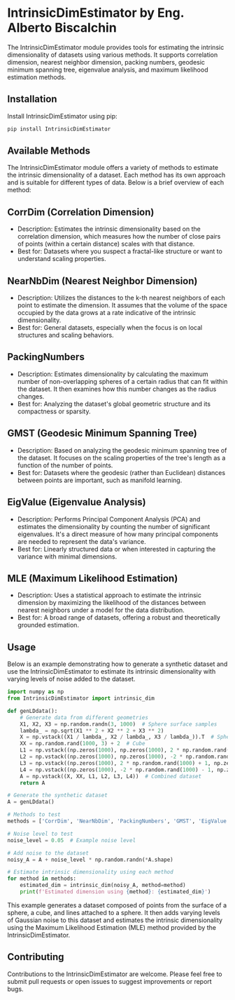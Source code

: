 # IntrinsicDimEstimator by Eng. Alberto Biscalchin
The IntrinsicDimEstimator module provides tools for estimating the intrinsic dimensionality of datasets using various methods. It supports correlation dimension, nearest neighbor dimension, packing numbers, geodesic minimum spanning tree, eigenvalue analysis, and maximum likelihood estimation methods.

## Installation
Install IntrinsicDimEstimator using pip:
```Bash
pip install IntrinsicDimEstimator
```

## Available Methods
The IntrinsicDimEstimator module offers a variety of methods to estimate the intrinsic dimensionality of a dataset. Each method has its own approach and is suitable for different types of data. Below is a brief overview of each method:

## CorrDim (Correlation Dimension)
- Description: Estimates the intrinsic dimensionality based on the correlation dimension, which measures how the number of close pairs of points (within a certain distance) scales with that distance.
- Best for: Datasets where you suspect a fractal-like structure or want to understand scaling properties.
## NearNbDim (Nearest Neighbor Dimension)
- Description: Utilizes the distances to the k-th nearest neighbors of each point to estimate the dimension. It assumes that the volume of the space occupied by the data grows at a rate indicative of the intrinsic dimensionality.
- Best for: General datasets, especially when the focus is on local structures and scaling behaviors.
## PackingNumbers
- Description: Estimates dimensionality by calculating the maximum number of non-overlapping spheres of a certain radius that can fit within the dataset. It then examines how this number changes as the radius changes.
- Best for: Analyzing the dataset's global geometric structure and its compactness or sparsity.
## GMST (Geodesic Minimum Spanning Tree)
- Description: Based on analyzing the geodesic minimum spanning tree of the dataset. It focuses on the scaling properties of the tree's length as a function of the number of points.
- Best for: Datasets where the geodesic (rather than Euclidean) distances between points are important, such as manifold learning.
## EigValue (Eigenvalue Analysis)
- Description: Performs Principal Component Analysis (PCA) and estimates the dimensionality by counting the number of significant eigenvalues. It's a direct measure of how many principal components are needed to represent the data's variance.
- Best for: Linearly structured data or when interested in capturing the variance with minimal dimensions.
## MLE (Maximum Likelihood Estimation)
- Description: Uses a statistical approach to estimate the intrinsic dimension by maximizing the likelihood of the distances between nearest neighbors under a model for the data distribution.
- Best for: A broad range of datasets, offering a robust and theoretically grounded estimation.

## Usage
Below is an example demonstrating how to generate a synthetic dataset and use the IntrinsicDimEstimator to estimate its intrinsic dimensionality with varying levels of noise added to the dataset.

```Python
import numpy as np
from IntrinsicDimEstimator import intrinsic_dim

def genLDdata():
    # Generate data from different geometries
    X1, X2, X3 = np.random.randn(3, 1000)  # Sphere surface samples
    lambda_ = np.sqrt(X1 ** 2 + X2 ** 2 + X3 ** 2)
    X = np.vstack((X1 / lambda_, X2 / lambda_, X3 / lambda_)).T  # Sphere
    XX = np.random.rand(1000, 3) + 2  # Cube
    L1 = np.vstack((np.zeros(1000), np.zeros(1000), 2 * np.random.rand(1000) + 1)).T
    L2 = np.vstack((np.zeros(1000), np.zeros(1000), -2 * np.random.rand(1000) - 1)).T
    L3 = np.vstack((np.zeros(1000), 2 * np.random.rand(1000) + 1, np.zeros(1000))).T
    L4 = np.vstack((np.zeros(1000), -2 * np.random.rand(1000) - 1, np.zeros(1000))).T
    A = np.vstack((X, XX, L1, L2, L3, L4))  # Combined dataset
    return A

# Generate the synthetic dataset
A = genLDdata()

# Methods to test
methods = ['CorrDim', 'NearNbDim', 'PackingNumbers', 'GMST', 'EigValue', 'MLE']

# Noise level to test
noise_level = 0.05  # Example noise level

# Add noise to the dataset
noisy_A = A + noise_level * np.random.randn(*A.shape)

# Estimate intrinsic dimensionality using each method
for method in methods:
    estimated_dim = intrinsic_dim(noisy_A, method=method)
    print(f'Estimated dimension using {method}: {estimated_dim}')

```

This example generates a dataset composed of points from the surface of a sphere, a cube, and lines attached to a sphere. It then adds varying levels of Gaussian noise to this dataset and estimates the intrinsic dimensionality using the Maximum Likelihood Estimation (MLE) method provided by the IntrinsicDimEstimator.

## Contributing
Contributions to the IntrinsicDimEstimator are welcome. Please feel free to submit pull requests or open issues to suggest improvements or report bugs.
